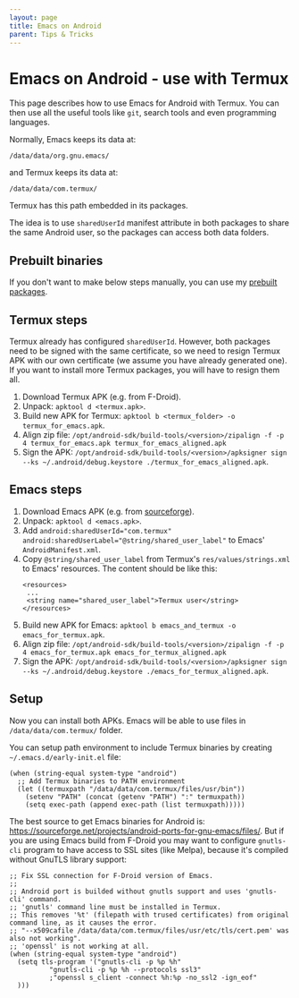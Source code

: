 ```yaml
---
layout: page
title: Emacs on Android
parent: Tips & Tricks
---
```


# Emacs on Android - use with Termux

This page describes how to use Emacs for Android with Termux. You can then use all the useful tools like `git`, search tools and even programming languages.

Normally, Emacs keeps its data at:
```
/data/data/org.gnu.emacs/
```
and Termux keeps its data at:
```
/data/data/com.termux/
```

Termux has this path embedded in its packages.

The idea is to use `sharedUserId` manifest attribute in both packages to share the same Android user, so the packages can access both data folders.

## Prebuilt binaries

If you don't want to make below steps manually, you can use my [prebuilt packages](https://github.com/marek-g/emacs-config/releases).

## Termux steps

Termux already has configured `sharedUserId`. However, both packages need to be signed with the same certificate, so we need to resign Termux APK with our own certificate (we assume you have already generated one). If you want to install more Termux packages, you will have to resign them all.

1. Download Termux APK (e.g. from F-Droid).
1. Unpack: `apktool d <termux.apk>`.
1. Build new APK for Termux: `apktool b <termux_folder> -o termux_for_emacs.apk`.
1. Align zip file: `/opt/android-sdk/build-tools/<version>/zipalign -f -p 4 termux_for_emacs.apk termux_for_emacs_aligned.apk`
1. Sign the APK: `/opt/android-sdk/build-tools/<version>/apksigner sign --ks ~/.android/debug.keystore ./termux_for_emacs_aligned.apk`.

## Emacs steps

1. Download Emacs APK (e.g. from [sourceforge](https://sourceforge.net/projects/android-ports-for-gnu-emacs/files/)).
1. Unpack: `apktool d <emacs.apk>`.
1. Add `android:sharedUserId="com.termux" android:sharedUserLabel="@string/shared_user_label"` to Emacs' `AndroidManifest.xml`.
1. Copy `@string/shared_user_label` from Termux's `res/values/strings.xml` to Emacs' resources. The content should be like this:
   ```
   <resources>
    ...
    <string name="shared_user_label">Termux user</string>
   </resources>
   ```
1. Build new APK for Emacs: `apktool b emacs_and_termux -o emacs_for_termux.apk`.
1. Align zip file: `/opt/android-sdk/build-tools/<version>/zipalign -f -p 4 emacs_for_termux.apk emacs_for_termux_aligned.apk`
1. Sign the APK: `/opt/android-sdk/build-tools/<version>/apksigner sign --ks ~/.android/debug.keystore ./emacs_for_termux_aligned.apk`.

## Setup

Now you can install both APKs. Emacs will be able to use files in `/data/data/com.termux/` folder.

You can setup path environment to include Termux binaries by creating `~/.emacs.d/early-init.el` file:

```elisp
(when (string-equal system-type "android")
  ;; Add Termux binaries to PATH environment
  (let ((termuxpath "/data/data/com.termux/files/usr/bin"))
    (setenv "PATH" (concat (getenv "PATH") ":" termuxpath))
    (setq exec-path (append exec-path (list termuxpath)))))
```

The best source to get Emacs binaries for Android is: https://sourceforge.net/projects/android-ports-for-gnu-emacs/files/.
But if you are using Emacs build from F-Droid you may want to configure `gnutls-cli` program to have access to SSL sites (like Melpa), because it's compiled without GnuTLS library support:

```elisp
;; Fix SSL connection for F-Droid version of Emacs.
;;
;; Android port is builded without gnutls support and uses 'gnutls-cli' command.
;; 'gnutls' command line must be installed in Termux.
;; This removes '%t' (filepath with trused certificates) from original command line, as it causes the error.
;; "--x509cafile /data/data/com.termux/files/usr/etc/tls/cert.pem' was also not working".
;; 'openssl' is not working at all.
(when (string-equal system-type "android")
  (setq tls-program '("gnutls-cli -p %p %h"
          "gnutls-cli -p %p %h --protocols ssl3"
          ;"openssl s_client -connect %h:%p -no_ssl2 -ign_eof"
  )))
```
